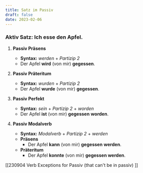 ```yaml
---
title: Satz im Passiv
draft: false
date: 2023-02-06
---
```


### Aktiv Satz: Ich esse den Apfel. 
1. **Passiv Präsens** 
	- **Syntax:** *werden* + *Partizip 2*   
	- Der Apfel **wird** (von mir) **gegessen**.
2. **Passiv Präteritum**
	- **Syntax:** *wurden* + *Partizip 2*
	- Der Apfel **wurde** (von mir) **gegessen**.

3. **Passiv Perfekt** 
	- **Syntax:** *sein* + *Partizip 2* + *worden*  
	- Der Apfel **ist** (von mir) **gegessen** **worden**.

4. **Passiv Modalverb**
	- **Syntax:** *Modalverb* + *Partizip 2* + *werden*
	- **Präsens**
		- Der Apfel **kann** (von mir) **gegessen** **werden**.
	- **Präteritum**
		- Der Apfel **konnte** (von mir) **gegessen werden**.

[[230904 Verb Exceptions for Passiv (that can't be in passiv) ]]

